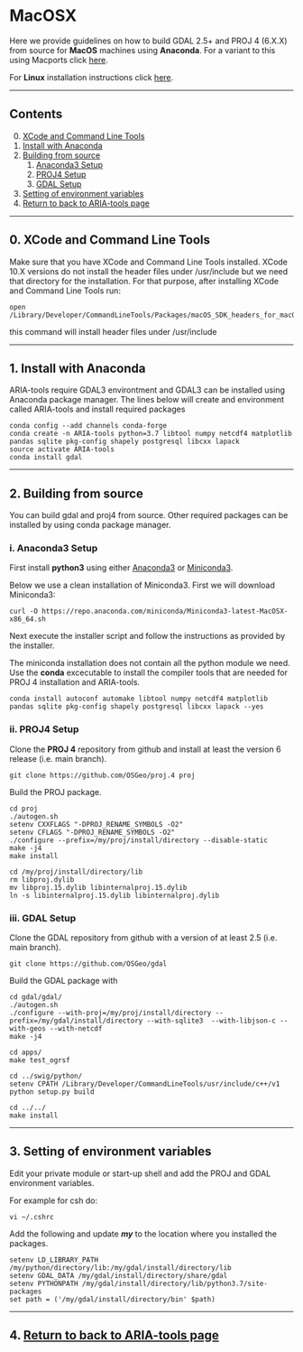 # MacOSX
Here we provide guidelines on how to build GDAL 2.5+ and PROJ 4 (6.X.X) from source for **MacOS** machines using **Anaconda**.  For a variant to this using Macports click [here](https://github.com/dbekaert/ARIA-tools/blob/master/MacOS_source_build.md).


For **Linux** installation instructions click [here](https://github.com/dbekaert/ARIA-tools/blob/master/Linux_source_build.md).



------
## Contents

0. [XCode and Command Line Tools](#xcode-and-command-line-tools)
1. [Install with Anaconda](#install-with-anaconda)
2. [Building from source](#install-with-anaconda)
    1. [Anaconda3 Setup](#anaconda3-setup)
    2. [PROJ4 Setup](#proj4-setup)
    3. [GDAL Setup](#gdal-setup)
3. [Setting of environment variables](#setting-of-environment-variables)
4. [Return to back to ARIA-tools page](https://github.com/dbekaert/ARIA-tools)
------
## 0. XCode and Command Line Tools
Make sure that you have XCode and Command Line Tools installed. XCode 10.X versions do not install the header files under /usr/include but we need that directory for the installation.
For that purpose, after installing XCode and Command Line Tools run:
```
open /Library/Developer/CommandLineTools/Packages/macOS_SDK_headers_for_macOS_10.14.pkg
```
this command will install header files under /usr/include

------

## 1. Install with Anaconda
ARIA-tools require GDAL3 environtment and GDAL3 can be installed using Anaconda package manager.
The lines below will create and environment called ARIA-tools and install required packages

```
conda config --add channels conda-forge
conda create -n ARIA-tools python=3.7 libtool numpy netcdf4 matplotlib pandas sqlite pkg-config shapely postgresql libcxx lapack
source activate ARIA-tools
conda install gdal
```

------
## 2. Building from source
You can build gdal and proj4 from source. Other required packages can be installed by using conda package manager.

### i. Anaconda3 Setup
First install **python3** using either [Anaconda3](https://www.anaconda.com/distribution/) or [Miniconda3](https://docs.conda.io/en/latest/miniconda.html).

Below we use a clean installation of Miniconda3. First we will download Miniconda3:
```
curl -O https://repo.anaconda.com/miniconda/Miniconda3-latest-MacOSX-x86_64.sh
```
Next execute the installer script and follow the instructions as provided by the installer.

The miniconda installation does not contain all the python module we need.
Use the **conda** excecutable to install the compiler tools that are needed for PROJ 4 installation and ARIA-tools.
```
conda install autoconf automake libtool numpy netcdf4 matplotlib pandas sqlite pkg-config shapely postgresql libcxx lapack --yes
```

### ii. PROJ4 Setup
Clone the **PROJ 4** repository from github and install at least the version 6 release (i.e. main branch).
```
git clone https://github.com/OSGeo/proj.4 proj
```

Build the PROJ package.
```
cd proj
./autogen.sh
setenv CXXFLAGS "-DPROJ_RENAME_SYMBOLS -O2"
setenv CFLAGS "-DPROJ_RENAME_SYMBOLS -O2"
./configure --prefix=/my/proj/install/directory --disable-static
make -j4
make install

cd /my/proj/install/directory/lib
rm libproj.dylib
mv libproj.15.dylib libinternalproj.15.dylib
ln -s libinternalproj.15.dylib libinternalproj.dylib

```

### iii. GDAL Setup
Clone the GDAL repository from github with a version of at least 2.5 (i.e. main branch).
```
git clone https://github.com/OSGeo/gdal
```

Build the GDAL package with
```
cd gdal/gdal/
./autogen.sh
./configure --with-proj=/my/proj/install/directory --prefix=/my/gdal/install/directory --with-sqlite3  --with-libjson-c --with-geos --with-netcdf
make -j4

cd apps/
make test_ogrsf

cd ../swig/python/
setenv CPATH /Library/Developer/CommandLineTools/usr/include/c++/v1
python setup.py build

cd ../../
make install
```

------
## 3. Setting of environment variables
Edit your private module or start-up shell and add the PROJ and GDAL environment variables.

For example for csh do:
```
vi ~/.cshrc
```

Add the following and update ***my*** to the location where you installed the packages.
```
setenv LD_LIBRARY_PATH /my/python/directory/lib:/my/gdal/install/directory/lib
setenv GDAL_DATA /my/gdal/install/directory/share/gdal
setenv PYTHONPATH /my/gdal/install/directory/lib/python3.7/site-packages
set path = ('/my/gdal/install/directory/bin' $path)
```

------
## 4. [Return to back to ARIA-tools page](https://github.com/dbekaert/ARIA-tools)
